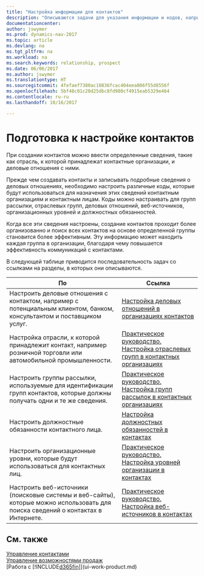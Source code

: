 ```yaml
---
title: "Настройка информации для контактов"
description: "Описываются задачи для указания информации и кодов, например об отраслевых группах и деловых отношениях, перед настройкой контактов."
documentationcenter: 
author: jswymer
ms.prod: dynamics-nav-2017
ms.topic: article
ms.devlang: na
ms.tgt_pltfrm: na
ms.workload: na
ms.search.keywords: relationship, prospect
ms.date: 06/06/2017
ms.author: jswymer
ms.translationtype: HT
ms.sourcegitcommit: 4fefaef7380ac10836fcac404eea006f55d8556f
ms.openlocfilehash: 5bf48c01c20d25dbc8fd980cf4915eab5329e464
ms.contentlocale: ru-ru
ms.lasthandoff: 10/16/2017

---
```

# <a name="preparing-to-set-up-contacts"></a>Подготовка к настройке контактов
При создании контактов можно ввести определенные сведения, такие как отрасль, к которой принадлежат контактные организации, и деловые отношения с ними.

Прежде чем создавать контакты и записывать подробные сведения о деловых отношениях, необходимо настроить различные коды, которые будут использоваться для назначения этих сведений контактным организациям и контактным лицам. Коды можно настраивать для групп рассылки, отраслевых групп, деловых отношений, веб-источников, организационных уровней и должностных обязанностей.

Когда все эти сведения настроены, создание контактов проходит более организованно и поиск всех контактов на основе определенной группы становится более эффективным. Эту информацию может находить каждая группа в организации, благодаря чему повышается эффективность коммуникаций с контактами.

В следующей таблице приводится последовательность задач со ссылками на разделы, в которых они описываются. 

| По | Ссылка |
| --- | --- |
| Настроить деловые отношения с контактом, например с потенциальным клиентом, банком, консультантом и поставщиком услуг. |[Настройка деловых отношений в организациях контактов](marketing-business-relations.md) |
| Настройка отрасли, к которой принадлежит контакт, например розничной торговли или автомобильной промышленности. |[Практическое руководство. Настройка отраслевых групп в контактных организациях](marketing-industry-groups.md) |
| Настроить группы рассылки, используемые для идентификации групп контактов, которые должны получать одни и те же сведения. |[Практическое руководство. Настройка групп рассылок в контактных организациях](marketing-mailing-groups.md) |
| Настроить должностные обязанности контактного лица. |[Настройка должностных обязанностей в контактах](marketing-job-responsibilities.md) |
| Настроить организационные уровни, которые будут использоваться для контактных лиц. |[Практическое руководство. Настройка уровней организации в контактах](marketing-organizational-levels.md) |
| Настроить веб-источники (поисковые системы и веб-сайты), которые можно использовать для поиска сведений о контактах в Интернете. |[Практическое руководство. Настройка веб-источников в контактах](marketing-web-sources.md) |

## <a name="see-also"></a>См. также
[Управление контактами](marketing-contacts.md)  
[Управление возможностями продаж](marketing-manage-sales-opportunities.md)  
[Работа с [!INCLUDE[d365fin](includes/d365fin_md.md)]](ui-work-product.md)

